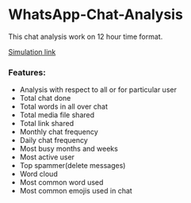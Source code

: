 # WhatsApp-Chat-Analysis

This chat analysis work on 12 hour time format.

<a href = "https://suddhasattwakhan-whatsapp-chat-analyzer-chat-analyzer-mvrbsl.streamlit.app/" target="_blank"> Simulation link </a>

### Features:
- Analysis with respect to all or for particular user
- Total chat done
- Total words in all over chat
- Total media file shared
- Total link shared
- Monthly chat frequency
- Daily chat frequency
- Most busy months and weeks
- Most active user
- Top spammer(delete messages)
- Word cloud
- Most common word used
- Most common emojis used in chat
